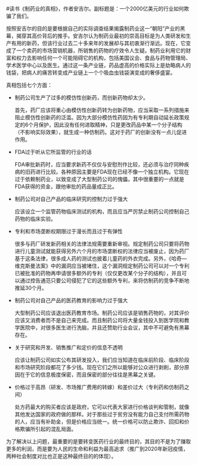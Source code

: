\#读书《制药业的真相》，作者安吉尔。副标题是：一个2000亿美元的行业如何欺骗了我们。

按照安吉尔的目的是要根据自己的实际调查结果揭露制药业这一“朝阳”产业的黑幕，揭穿其高价背后的推手。安吉尔认为制药业最初的崇高目标是为人类研发和生产有用的新药，但该行业过去二十多来年的发展却与其初衷渐行渐远。现在，它变成了一个卖药的市场营销机器，所销售的药物的疗效令人生疑。制药业利用它的财富和权力去影响任何一个可能阻碍它的机构，包括美国议会、食品与药物管理局、学术医学中心以及医生。通过这一条产业链，药品虚高的价格实际上是劫略病人的钱袋，把病人的痛苦转变成产业链上一个个吸血虫钱袋演变成的奢侈盛宴。

真相包括七个方面：

- 制药公司生产了过多的模仿性创新药，而创新药物却太少。

  首先，药厂应该将重心由模仿性创新药转为创新药物，应当采取一系列措施来阻止模仿性创新药的泛滥。因为大部分模仿性药因为有专利期自动延长政策规定的6个月保护，因此没有任何进取精神，只是更改药品中某一个分子结构（不影响实际效果），就生成一种仿制药。这对于药厂的创新没有一点儿促进作用。

- FDA过于听从它所监管的行业的话

  FDA审批新药时，应当要求新药不仅仅与安慰剂作比较，还必须与治疗同种疾病的旧药进行比较。各种原因主要是FDA现在已经不像一个独立机构。它现在过于依赖制药业，以致变成了大型制药公司的傀儡，其中很重要的一点就是FDA获得的资金，跟他审批的药品量成正比。

- 制药公司对自己产品的临床研究的控制力过于强大

  应该设立一个监管药物临床测试的机构，而且应当严厉禁止制药公司控制自己药物的临床实验。

- 专利和市场垄断权期限过于漫长而且过于有弹性

  很多与药厂研发新药相关的法律法规需要重新审视。规定制药公司只要将药物进行儿童测试就能获得另外六个月的市场垄断权的法律应当被废止，因为药厂基于这条法律，很多成人药的测试也披着儿童药的外衣完成。另外，《哈奇—维克斯曼法案》中的漏洞应当被堵住，这个漏洞规定制药公司可以对一个专利已被批准的药物再申请很多额外的专利（仅仅更改某个分子的结构），并且可以通过控告通范只要公司侵犯了它的这些额外专利，来将仿制药的竞争不断地推延30个月。

- 制药公司对自己产品的医药教育的影响力过于强大

  大型制药公司应该退出医药教育市场。制药公司应该是销售药物的，对其评价应该又消费者而不是自己来完成。而且制药公司将大量金钱投入到医学院和教学医院中，对很多医生进行洗脑，并且还赞助行业会议，其中不可避免有黑幕存在。

- 关于研究和开发、销售推广和定价的信息不透明

  应该让制药公司如实公布其研发投入，我们应当知道在临床前阶段、临床阶段和市场研究阶段都花了多少钱。现在它们之所以能够对公众进行剥削，部分原因在于它的信息极度保密，而且保密的部分往往是黑幕之关键。

- 价格过于高昂（研发、市场推广费用的转嫁）和差价过大（专利药和仿制药之间）

  处方药最大的购买者应该是政府，它可以代表大家进行价格谈判和管制，就像其他发达国家的政府做的那样。对于那些过于贫穷没有能力自己支付所需药物的人，应当有补助金，但是价格应当统一。统一价格可以防止欺诈、回扣和价格欺骗所引起的混乱局面。

为了解决以上问题，最重要的是要转变医药行业的最终目的，其目的不是为了赚取更多的利润，而是要为人民的生命和利益为最高追求（推广到2020年新冠疫情，两种社会制度对比也正是这种最终目的的体现）。

